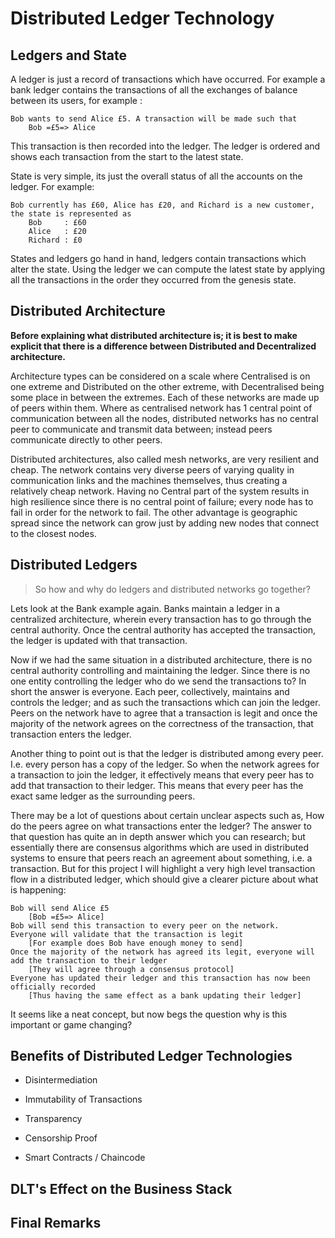 # Distributed Ledger Technology

## Ledgers and State

A ledger is just a record of transactions which have occurred. For example a bank ledger contains the transactions of all the exchanges of balance between its users, for example :

    Bob wants to send Alice £5. A transaction will be made such that 
        Bob =£5=> Alice

This transaction is then recorded into the ledger. The ledger is ordered and shows each transaction from the start to the latest state.

State is very simple, its just the overall status of all the accounts on the ledger. For example:

    Bob currently has £60, Alice has £20, and Richard is a new customer, the state is represented as
        Bob     : £60
        Alice   : £20
        Richard : £0

States and ledgers go hand in hand, ledgers contain transactions which alter the state. Using the ledger we can compute the latest state by applying all the transactions in the order they occurred from the genesis state.

## Distributed Architecture

**Before explaining what distributed architecture is; it is best to make explicit that there is a difference between Distributed and Decentralized architecture.**

Architecture types can be considered on a scale where Centralised is on one extreme and Distributed on the other extreme, with Decentralised being some place in between the extremes. Each of these networks are made up of peers within them. Where as centralised network has 1 central point of communication between all the nodes, distributed networks has no central peer to communicate and transmit data between; instead peers communicate directly to other peers.

Distributed architectures, also called mesh networks, are very resilient and cheap. The network contains very diverse peers of varying quality in communication links and the machines themselves, thus creating a relatively cheap network. Having no Central part of the system results in high resilience since there is no central point of failure; every node has to fail in order for the network to fail. The other advantage is geographic spread since the network can grow just by adding new nodes that connect to the closest nodes.

## Distributed Ledgers

> So how and why do ledgers and distributed networks go together?

Lets look at the Bank example again. Banks maintain a ledger in a centralized architecture, wherein every transaction has to go through the central authority. Once the central authority has accepted the transaction, the ledger is updated with that transaction.

Now if we had the same situation in a distributed architecture, there is no central authority controlling and maintaining the ledger. Since there is no one entity controlling the ledger who do we send the transactions to? In short the answer is everyone. Each peer, collectively, maintains and controls the ledger; and as such the transactions which can join the ledger. Peers on the network have to agree that a transaction is legit and once the majority of the network agrees on the correctness of the transaction, that transaction enters the ledger.

Another thing to point out is that the ledger is distributed among every peer. I.e. every person has a copy of the ledger. So when the network agrees for a transaction to join the ledger, it effectively means that every peer has to add that transaction to their ledger. This means that every peer has the exact same ledger as the surrounding peers.

There may be a lot of questions about certain unclear aspects such as, How do the peers agree on what transactions enter the ledger? The answer to that question has quite an in depth answer which you can research; but essentially there are consensus algorithms which are used in distributed systems to ensure that peers reach an agreement about something, i.e. a transaction. But for this project I will highlight a very high level transaction flow in a distributed ledger, which should give a clearer picture about what is happening:

    Bob will send Alice £5 
        [Bob =£5=> Alice]
    Bob will send this transaction to every peer on the network.
    Everyone will validate that the transaction is legit 
        [For example does Bob have enough money to send]
    Once the majority of the network has agreed its legit, everyone will add the transaction to their ledger 
        [They will agree through a consensus protocol]
    Everyone has updated their ledger and this transaction has now been officially recorded
        [Thus having the same effect as a bank updating their ledger]

It seems like a neat concept, but now begs the question why is this important or game changing?

## Benefits of Distributed Ledger Technologies

-  Disintermediation

-  Immutability of Transactions

-  Transparency

-  Censorship Proof

-  Smart Contracts / Chaincode

## DLT's Effect on the Business Stack

## Final Remarks